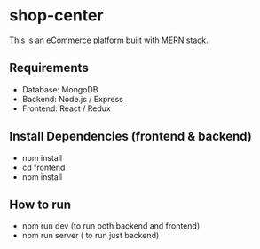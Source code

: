# shop-center
This is an eCommerce platform built with MERN stack.

## Requirements
- Database: MongoDB
- Backend: Node.js / Express
- Frontend: React / Redux

## Install Dependencies (frontend & backend)
- npm install 
- cd frontend
- npm install

## How to run
- npm run dev  (to run both backend and frontend)
- npm run server ( to run just backend)
